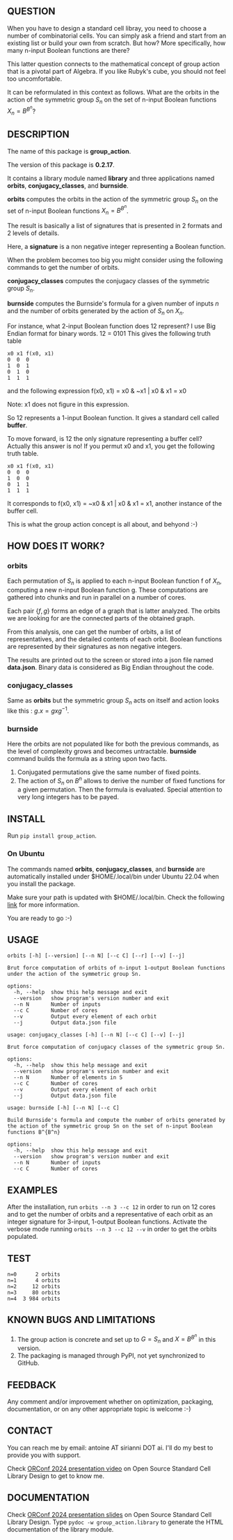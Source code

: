 ## QUESTION
When you have to design a standard cell libray, you need to choose a number of combinatorial cells.
You can simply ask a friend and start from an existing list or build your own from scratch.
But how? More specifically, how many n-input Boolean functions are there?

This latter question connects to the mathematical concept of group action that is a pivotal part of Algebra.
If you like Rubyk's cube, you should not feel too uncomfortable.

It can be reformulated in this context as follows.
What are the orbits in the action of the symmetric group $S_n$ on the set of n-input Boolean functions $X_n=B^{B^n}$?

## DESCRIPTION
The name of this package is **group_action**.

The version of this package is **0.2.17**.

It contains a library module named **library** and three applications named **orbits**, **conjugacy_classes**, and **burnside**.

**orbits** computes the orbits in the action of the symmetric group $S_n$ on the set of n-input Boolean functions $X_n=B^{B^n}$.

The result is basically a list of signatures that is presented in 2 formats and 2 levels of details.

Here, a **signature** is a non negative integer representing a Boolean function.

When the problem becomes too big you might consider using the following commands to get the number of orbits.

**conjugacy_classes** computes the conjugacy classes of the symmetric group $S_n$.

**burnside** computes the Burnside's formula for a given number of inputs $n$ and the number of orbits generated by the action of $S_n$ on $X_n$.

For instance, what 2-input Boolean function does 12 represent?
I use Big Endian format for binary words.
12 = 0101
This gives the following truth table
```
x0 x1 f(x0, x1)
0  0  0
1  0  1
0  1  0
1  1  1
```
and the following expression
f(x0, x1) = x0 & ~x1 | x0 & x1 = x0

Note: x1 does not figure in this expression.

So 12 represents a 1-input Boolean function.
It gives a standard cell called **buffer**.

To move forward, is 12 the only signature representing a buffer cell?
Actually this answer is no!
If you permut x0 and x1, you get the following truth table.
```
x0 x1 f(x0, x1)
0  0  0
1  0  0
0  1  1
1  1  1
```
It corresponds to f(x0, x1) = ~x0 & x1 | x0 & x1 = x1, another instance of the buffer cell.

This is what the group action concept is all about, and behyond :-)

## HOW DOES IT WORK?

### orbits
Each permutation of $S_n$ is applied to each n-input Boolean function f of $X_n$, computing a new n-input Boolean function g.
These computations are gathered into chunks and run in parallel on a number of cores.

Each pair $\lbrace f, g \rbrace$ forms an edge of a graph that is latter analyzed.
The orbits we are looking for are the connected parts of the obtained graph.

From this analysis, one can get the number of orbits, a list of representatives, and the detailed contents of each orbit.
Boolean functions are represented by their signatures as non negative integers.

The results are printed out to the screen or stored into a json file named **data.json**.
Binary data is considered as Big Endian throughout the code.

### conjugacy_classes
Same as **orbits** but the symmetric group $S_n$ acts on itself and action looks like this : $g.x = gxg^{-1}$.

### burnside
Here the orbits are not populated like for both the previous commands, as the level of complexity grows and becomes untractable.
**burnside** command builds the formula as a string upon two facts.
1. Conjugated permutations give the same number of fixed points.
2. The action of $S_n$ on $B^n$ allows to derive the number of fixed functions for a given permutation.
Then the formula is evaluated.
Special attention to very long integers has to be payed.

## INSTALL
Run ```pip install group_action```.

### On Ubuntu
The commands named **orbits**, **conjugacy_classes**, and **burnside** are automatically installed under $HOME/.local/bin under Ubuntu 22.04 when you install the package.

Make sure your path is updated with $HOME/.local/bin.
Check the following [link](https://askubuntu.com/questions/1144231/home-local-bin-not-in-path-for-ubuntu-19-04) for more information. 

You are ready to go :-)

## USAGE
```
orbits [-h] [--version] [--n N] [--c C] [--r] [--v] [--j]

Brut force computation of orbits of n-input 1-output Boolean functions under the action of the symmetric group Sn.

options:
  -h, --help  show this help message and exit
  --version   show program's version number and exit
  --n N       Number of inputs
  --c C       Number of cores
  --v         Output every element of each orbit
  --j         Output data.json file
```

```
usage: conjugacy_classes [-h] [--n N] [--c C] [--v] [--j]

Brut force computation of conjugacy classes of the symmetric group Sn.

options:
  -h, --help  show this help message and exit
  --version   show program's version number and exit
  --n N       Number of elements in S
  --c C       Number of cores
  --v         Output every element of each orbit
  --j         Output data.json file
```

```
usage: burnside [-h] [--n N] [--c C]

Build Burnside's formula and compute the number of orbits generated by the action of the symmetric group Sn on the set of n-input Boolean
functions B^{B^n}

options:
  -h, --help  show this help message and exit
  --version   show program's version number and exit
  --n N       Number of inputs
  --c C       Number of cores
```

## EXAMPLES
After the installation, run ```orbits --n 3 --c 12``` in order to run on 12 cores and to get the number of orbits and a representative of each orbit as an integer signature for 3-input, 1-output Boolean functions.
Activate the verbose mode running ```orbits --n 3 --c 12 --v``` in order to get the orbits populated.

## TEST
```
n=0      2 orbits
n=1      4 orbits
n=2     12 orbits
n=3     80 orbits
n=4  3 984 orbits
```

## KNOWN BUGS AND LIMITATIONS
1. The group action is concrete and set up to $G=S_n$ and $X=B^{B^n}$ in this version.
2. The packaging is managed through PyPI, not yet synchronized to GitHub.

## FEEDBACK
Any comment and/or improvement whether on optimization, packaging, documentation, or on any other appropriate topic is welcome :-)

## CONTACT
You can reach me by email: antoine AT sirianni DOT ai.
I'll do my best to provide you with support.

Check [ORConf 2024 presentation video](https://www.youtube.com/watch?v=cpYvwZsMajM) on Open Source Standard Cell Library Design to get to know me.

## DOCUMENTATION
Check [ORConf 2024 presentation slides](https://drive.google.com/file/d/1MqquCYTonRa8ladpjQhkc7wXzL7EGqIk/view) on Open Source Standard Cell Library Design.
Type ```pydoc -w group_action.library``` to generate the HTML documentation of the library module.
